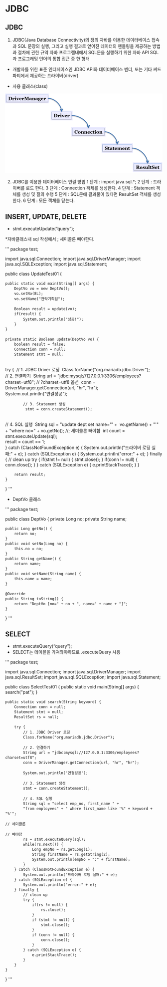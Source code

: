 #  JDBC

## JDBC

1. JDBC(Java Database Connectivity)의 정의
자바를 이용한 데이터베이스 접속과 SQL 문장의  실행, 
그리고  실행 결과로 얻어진 데이터의 핸들링을 제공하는 방법과 절차에 관한 규약
자바 프로그램내에서 SQL문을 실행하기 위한 자바 API
SQL과 프로그래밍 언어의 통합 접근 중 한 형태

- 개발자를 위한 표준 인터페이스인 JDBC API와 데이터베이스 벤더, 
또는 기타 써드파티에서 제공하는 드라이버(driver)

- 사용 클래스(class)

![1](jdbcImg/img1.png)



2. JDBC를 이용한 데이터베이스 연결 방법
1 단계 : import java.sql.*;
2 단계 : 드라이버를 로드 한다.
3 단계 : Connection 객체를 생성한다.
4 단계 : Statement 객체를 생성 및 질의 수행
5 단계 : SQL문에 결과물이 있다면 ResultSet 객체를 생성한다.
6 단계 : 모든 객체를 닫는다.



## INSERT, UPDATE, DELETE
- stmt.executeUpdate(“query”); 

*자바클래스내 sql 작성에서 ; 세미콜론 빼야한다.

'''
package test;

import java.sql.Connection;
import java.sql.DriverManager;
import java.sql.SQLException;
import java.sql.Statement;

public class UpdateTest01 {

	public static void main(String[] args) {
		DeptVo vo = new DeptVo();
		vo.setNo(8L);
		vo.setName("전략기획팀");
		
		Boolean result = update(vo);
		if(result) {
			System.out.println("성공!");
		}
	}
	
	private static Boolean update(DeptVo vo) {
		boolean result = false;
		Connection conn = null;
		Statement stmt = null;


​		
​		try {
​			// 1. JDBC Driver 로딩
​			Class.forName("org.mariadb.jdbc.Driver");
​	
​			// 2. 연결하기
​			String url = "jdbc:mysql://127.0.0.1:3306/employees?charset=utf8"; // ?charset=utf8 옵션
​			conn = DriverManager.getConnection(url, "hr", "hr");
​			
			System.out.println("연결성공");
			
			// 3. Statement 생성
			 stmt = conn.createStatement();


​			 
​			// 4. SQL 실행
​			 String sql = "update dept set name='" + 
​					 vo.getName() + "'" + "where no=" + vo.getNo(); //; 세미콜론 빼야함
​			 int count = stmt.executeUpdate(sql);
​			
​			 result = count == 1;
​			 
		} catch (ClassNotFoundException e) {
			System.out.println("드라이버 로딩 실패:" + e);
		} catch (SQLException e) {
			System.out.println("error:" + e);
		} finally {
			// clean up
			try {
				if(stmt != null) {
					stmt.close();
				}
				if(conn != null) {
					conn.close();
				}
			} catch (SQLException e) {
				e.printStackTrace();
			}
		}
		
		return result;
	}

}
'''

-  DeptVo 클래스

'''
package test;

public class DeptVo {
	private Long no;
	private String name;
	
	public Long getNo() {
		return no;
	}
	public void setNo(Long no) {
		this.no = no;
	}
	public String getName() {
		return name;
	}
	public void setName(String name) {
		this.name = name;
	}
	
	@Override
	public String toString() {
		return "DeptVo [no=" + no + ", name=" + name + "]";
	}

}
'''


## SELECT
- stmt.executeQuery(“query”);
- SELECT는 테이블을 가져와야하므로 .executeQuery 사용

'''
package test;

import java.sql.Connection;
import java.sql.DriverManager;
import java.sql.ResultSet;
import java.sql.SQLException;
import java.sql.Statement;

public class SelectTest01 {
	public static void main(String[] args) {
		search("pat");
	}

	public static void search(String keyword) {
		Connection conn = null;
		Statement stmt = null;
		ResultSet rs = null;
	
		try {
			// 1. JDBC Driver 로딩
			Class.forName("org.mariadb.jdbc.Driver");
	
			// 2. 연결하기
			String url = "jdbc:mysql://127.0.0.1:3306/employees?charset=utf8";
			conn = DriverManager.getConnection(url, "hr", "hr");
	
			System.out.println("연결성공");
	
			// 3. Statement 생성
			stmt = conn.createStatement();
	
			// 4. SQL 실행
			String sql = "select emp_no, first_name " + 
			"from employees" + " where first_name like '%" + keyword + "%'";
																															// 세미콜론
																															// 빼야함
			rs = stmt.executeQuery(sql);
			while(rs.next()) {
				Long empNo = rs.getLong(1);
				String firstName = rs.getString(2);
				System.out.println(empNo + ":" + firstName);
			}
		} catch (ClassNotFoundException e) {
			System.out.println("드라이버 로딩 실패:" + e);
		} catch (SQLException e) {
			System.out.println("error:" + e);
		} finally {
			// clean up
			try {
				if(rs != null) {
					rs.close();
				}
				if (stmt != null) {
					stmt.close();
				}
				if (conn != null) {
					conn.close();
				}
			} catch (SQLException e) {
				e.printStackTrace();
			}
		}
	}

}
'''



